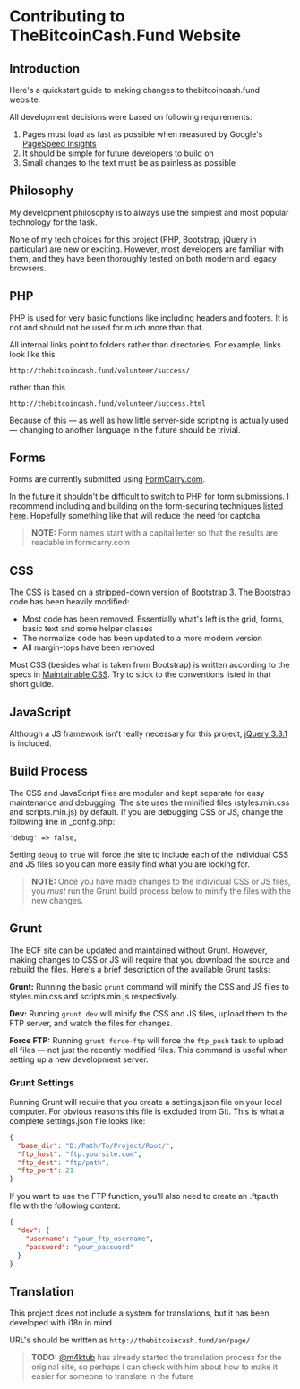 Contributing to TheBitcoinCash.Fund Website
=======================

## Introduction

Here's a quickstart guide to making changes to thebitcoincash.fund website.

All development decisions were based on following requirements:

1. Pages must load as fast as possible when measured by Google's [PageSpeed Insights](https://developers.google.com/speed/pagespeed/insights/)
1. It should be simple for future developers to build on
1. Small changes to the text must be as painless as possible


## Philosophy

My development philosophy is to always use the simplest and most popular technology for the task.

None of my tech choices for this project (PHP, Bootstrap, jQuery in particular) are new or exciting. However, most developers are familiar with them, and they have been thoroughly tested on both modern and legacy browsers.


## PHP

PHP is used for very basic functions like including headers and footers. It is not and should not be used for much more than that.


All internal links point to folders rather than directories. For example, links look like this

```
http://thebitcoincash.fund/volunteer/success/
```

rather than this

```
http://thebitcoincash.fund/volunteer/success.html
```

Because of this — as well as how little server-side scripting is actually used — changing to another language in the future should be trivial.


## Forms

Forms are currently submitted using [FormCarry.com](https://formcarry.com/).

In the future it shouldn't be difficult to switch to PHP for form submissions. I recommend including and building on the form-securing techniques [listed here](https://css-tricks.com/serious-form-security/). Hopefully something like that will reduce the need for captcha.

> **NOTE:** Form names start with a capital letter so that the results are readable in formcarry.com


## CSS

The CSS is based on a stripped-down version of [Bootstrap 3](https://getbootstrap.com/docs/3.3/). The Bootstrap code has been heavily modified:

- Most code has been removed. Essentially what's left is the grid, forms, basic text and some helper classes
- The normalize code has been updated to a more modern version
- All margin-tops have been removed

Most CSS (besides what is taken from Bootstrap) is written according to the specs in [Maintainable CSS](https://maintainablecss.com/). Try to stick to the conventions listed in that short guide.


## JavaScript

Although a JS framework isn't really necessary for this project, [jQuery 3.3.1](https://github.com/jquery/jquery) is included.


## Build Process

The CSS and JavaScript files are modular and kept separate for easy maintenance and debugging. The site uses the minified files (styles.min.css and scripts.min.js) by default. If you are debugging CSS or JS, change the following line in _config.php:

```
'debug' => false,
```

Setting `debug` to `true` will force the site to include each of the individual CSS and JS files so you can more easily find what you are looking for.

> **NOTE:** Once you have made changes to the individual CSS or JS files, you *must* run the Grunt build process below to minify the files with the new changes.


## Grunt

The BCF site can be updated and maintained without Grunt. However, making changes to CSS or JS will require that you download the source and rebuild the files. Here's a brief description of the available Grunt tasks:

**Grunt:** Running the basic `grunt` command will minify the CSS and JS files to styles.min.css and scripts.min.js respectively.

**Dev:** Running `grunt dev` will minify the CSS and JS files, upload them to the FTP server, and watch the files for changes.

**Force FTP:** Running `grunt force-ftp` will force the `ftp_push` task to upload all files — not just the recently modified files. This command is useful when setting up a new development server.


### Grunt Settings

Running Grunt will require that you create a settings.json file on your local computer. For obvious reasons this file is excluded from Git. This is what a complete settings.json file looks like:

```json
{
  "base_dir": "D:/Path/To/Project/Root/",
  "ftp_host": "ftp.yoursite.com",
  "ftp_dest": "ftp/path",
  "ftp_port": 21
}

```

If you want to use the FTP function, you'll also need to create an .ftpauth file with the following content:

```json
{
  "dev": {
    "username": "your_ftp_username",
    "password": "your_password"
  }
}
```


## Translation

This project does not include a system for translations, but it has been developed with i18n in mind.

URL's should be written as `http://thebitcoincash.fund/en/page/`

> **TODO:** [@m4ktub](https://github.com/m4ktub) has already started the translation process for the original site, so perhaps I can check with him about how to make it easier for someone to translate in the future
